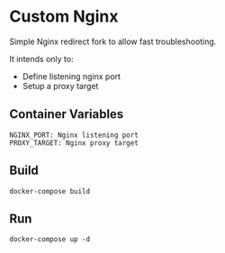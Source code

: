 # Custom Nginx

Simple Nginx redirect fork to allow fast troubleshooting.

It intends only to:
- Define listening nginx port 
- Setup a proxy target

## Container Variables

```
NGINX_PORT: Nginx listening port
PROXY_TARGET: Nginx proxy target
```

## Build
```
docker-compose build
```

## Run
```
docker-compose up -d
```